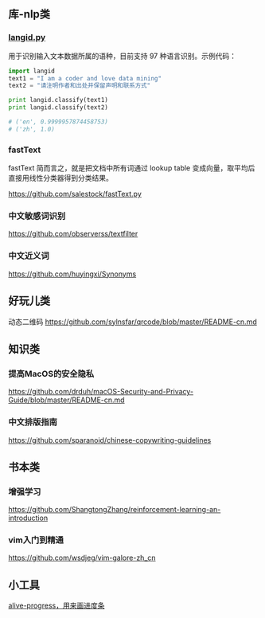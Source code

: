 

## 库-nlp类
### [langid.py](https://github.com/saffsd/langid.py)


用于识别输入文本数据所属的语种，目前支持 97 种语言识别。示例代码：

```py
import langid
text1 = "I am a coder and love data mining"
text2 = "请注明作者和出处并保留声明和联系方式"

print langid.classify(text1)
print langid.classify(text2)

# ('en', 0.9999957874458753)
# ('zh', 1.0)
```


### fastText

fastText 简而言之，就是把文档中所有词通过 lookup table 变成向量，取平均后直接用线性分类器得到分类结果。

https://github.com/salestock/fastText.py


### 中文敏感词识别


https://github.com/observerss/textfilter

### 中文近义词

https://github.com/huyingxi/Synonyms

## 好玩儿类
动态二维码 https://github.com/sylnsfar/qrcode/blob/master/README-cn.md

## 知识类

### 提高MacOS的安全隐私
https://github.com/drduh/macOS-Security-and-Privacy-Guide/blob/master/README-cn.md

### 中文排版指南

https://github.com/sparanoid/chinese-copywriting-guidelines


## 书本类
### 增强学习
https://github.com/ShangtongZhang/reinforcement-learning-an-introduction

### vim入门到精通

https://github.com/wsdjeg/vim-galore-zh_cn

## 小工具
[alive-progress，用来画进度条](https://github.com/rsalmei/alive-progress)
